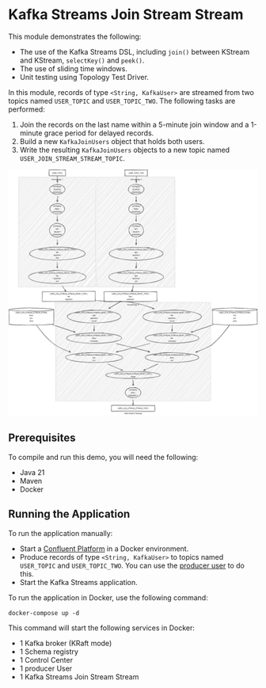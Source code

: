 # Kafka Streams Join Stream Stream

This module demonstrates the following:

- The use of the Kafka Streams DSL, including `join()` between KStream and KStream, `selectKey()` and `peek()`.
- The use of sliding time windows.
- Unit testing using Topology Test Driver.

In this module, records of type `<String, KafkaUser>` are streamed from two topics named `USER_TOPIC`
and `USER_TOPIC_TWO`.
The following tasks are performed:

1. Join the records on the last name within a 5-minute join window and a 1-minute grace period for delayed records.
2. Build a new `KafkaJoinUsers` object that holds both users.
3. Write the resulting `KafkaJoinUsers` objects to a new topic named `USER_JOIN_STREAM_STREAM_TOPIC`.

![topology.png](topology.png)

## Prerequisites

To compile and run this demo, you will need the following:

- Java 21
- Maven
- Docker

## Running the Application

To run the application manually:

- Start a [Confluent Platform](https://docs.confluent.io/platform/current/quickstart/ce-docker-quickstart.html#step-1-download-and-start-cp) in a Docker environment.
- Produce records of type `<String, KafkaUser>` to topics named `USER_TOPIC` and `USER_TOPIC_TWO`. You can use the [producer user](../specific-producers/kafka-streams-producer-user) to do this.
- Start the Kafka Streams application.

To run the application in Docker, use the following command:

```console
docker-compose up -d
```

This command will start the following services in Docker:

- 1 Kafka broker (KRaft mode)
- 1 Schema registry
- 1 Control Center
- 1 producer User
- 1 Kafka Streams Join Stream Stream
